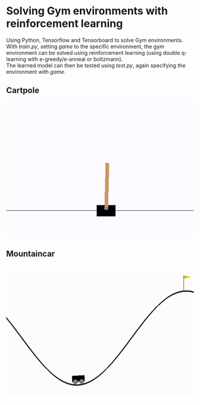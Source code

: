 # Solving Gym environments with reinforcement learning
Using Python, Tensorflow and Tensorboard to solve Gym environments.\
With *train.py*, setting *game* to the specific environment, the gym environment can be solved using reinforcement learning (using double q-learning with e-greedy/e-anneal or boltzmann).\
The learned model can then be tested using *test.py*, again specifying the environment with *game*.

## Cartpole
<img src="../anim_a.gif">

## Mountaincar
<img src="../anim_b.gif">